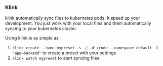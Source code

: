 ### Klink ###

klink automatically sync files to kubernetes pods. It speed up your development. You just work with your local files and them automatically syncing to your kubernetes cluster.

Using klink is as simple as:
1. `klink create --name mypreset -s ./ -d /code --namespace default -l "app=backend"` to create a preset with your settings
2. `klink watch mypreset` to start syncing files
